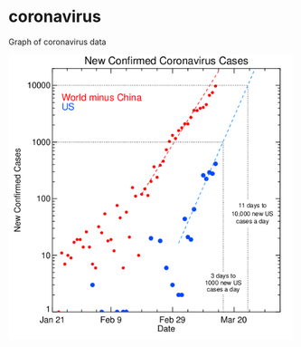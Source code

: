 # coronavirus
Graph of coronavirus data

![New confirmed cases of Coronavirus](https://github.com/dnidever/coronavirus/blob/master/coronavirus.png)


